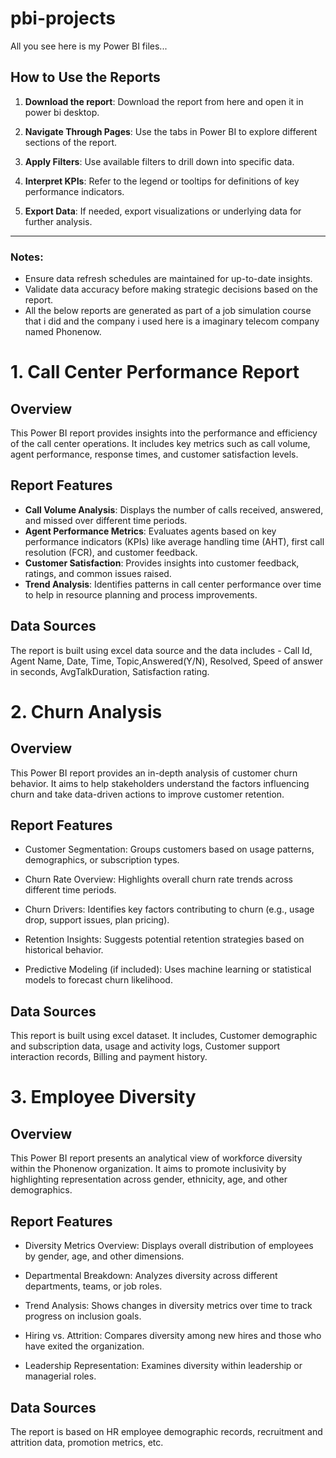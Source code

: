 # pbi-projects
All you see here is my Power BI files...

## How to Use the Reports
1. **Download the report**: Download the report from here and open it in power bi desktop.

2. **Navigate Through Pages**: Use the tabs in Power BI to explore different sections of the report.

3. **Apply Filters**: Use available filters to drill down into specific data.

4. **Interpret KPIs**: Refer to the legend or tooltips for definitions of key performance indicators.

5. **Export Data**: If needed, export visualizations or underlying data for further analysis.
---

### Notes:
- Ensure data refresh schedules are maintained for up-to-date insights.
- Validate data accuracy before making strategic decisions based on the report.
- All the below reports are generated as part of a job simulation course that i did and the company i used here is a imaginary telecom company named Phonenow. 

#  1. Call Center Performance Report
## Overview
This Power BI report provides insights into the performance and efficiency of the call center operations. It includes key metrics such as call volume, agent performance, response times, and customer satisfaction levels.

## Report Features
- **Call Volume Analysis**: Displays the number of calls received, answered, and missed over different time periods.
- **Agent Performance Metrics**: Evaluates agents based on key performance indicators (KPIs) like average handling time (AHT), first call resolution (FCR), and customer feedback.
- **Customer Satisfaction**: Provides insights into customer feedback, ratings, and common issues raised.
- **Trend Analysis**: Identifies patterns in call center performance over time to help in resource planning and process improvements.

## Data Sources
The report is built using excel data source and the data includes - Call Id, Agent Name, Date, Time, Topic,Answered(Y/N), Resolved, Speed of answer in seconds, AvgTalkDuration, Satisfaction rating.

#  2. Churn Analysis
## Overview
This Power BI report provides an in-depth analysis of customer churn behavior. It aims to help stakeholders understand the factors influencing churn and take data-driven actions to improve customer retention.

## Report Features
- Customer Segmentation: Groups customers based on usage patterns, demographics, or subscription types.

- Churn Rate Overview: Highlights overall churn rate trends across different time periods.

- Churn Drivers: Identifies key factors contributing to churn (e.g., usage drop, support issues, plan pricing).

- Retention Insights: Suggests potential retention strategies based on historical behavior.

- Predictive Modeling (if included): Uses machine learning or statistical models to forecast churn likelihood.

## Data Sources
This report is built using excel dataset. It includes, Customer demographic and subscription data, usage and activity logs, Customer support interaction records, Billing and payment history.

#  3. Employee Diversity

## Overview
This Power BI report presents an analytical view of workforce diversity within the Phonenow organization. It aims to promote inclusivity by highlighting representation across gender, ethnicity, age, and other demographics.

## Report Features
- Diversity Metrics Overview: Displays overall distribution of employees by gender, age, and other dimensions.

- Departmental Breakdown: Analyzes diversity across different departments, teams, or job roles.

- Trend Analysis: Shows changes in diversity metrics over time to track progress on inclusion goals.

- Hiring vs. Attrition: Compares diversity among new hires and those who have exited the organization.

- Leadership Representation: Examines diversity within leadership or managerial roles.

## Data Sources
The report is based on HR employee demographic records, recruitment and attrition data, promotion metrics, etc.

